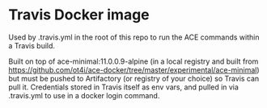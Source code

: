 # Travis Docker image

Used by .travis.yml in the root of this repo to run the ACE commands within a Travis build.

Built on top of ace-minimal:11.0.0.9-alpine (in a local registry and built from https://github.com/ot4i/ace-docker/tree/master/experimental/ace-minimal) but must be pushed to Artifactory (or registry of your choice) so Travis can pull it. Credentials stored in Travis itself as env vars, and pulled in via .travis.yml to use in a docker login command.

